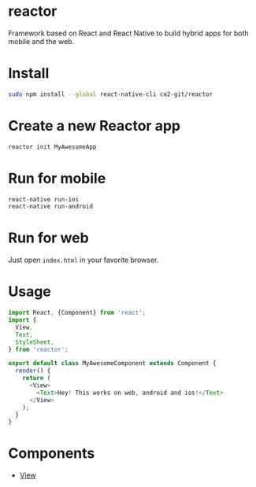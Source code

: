 reactor
===

Framework based on React and React Native to build hybrid apps for both mobile and the web.

# Install

```bash
sudo npm install --global react-native-cli co2-git/reactor
```

# Create a new Reactor app

```bash
reactor init MyAwesomeApp
```

# Run for mobile

```bash
react-native run-ios
react-native run-android
```

# Run for web

Just open `index.html` in your favorite browser.

# Usage

```javascript
import React, {Component} from 'react';
import {
  View,
  Text,
  StyleSheet,
} from 'reactor';

export default class MyAwesomeComponent extends Component {
  render() {
    return (
      <View>
        <Text>Hey! This works on web, android and ios!</Text>
      </View>
    );
  }
}
```

# Components

- [View](doc/View.md)
